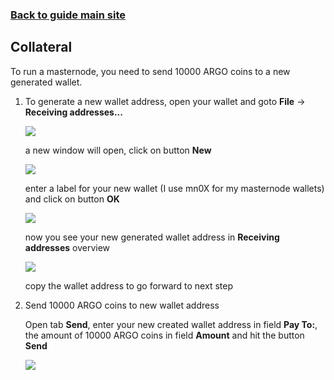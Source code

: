 ### **[Back to guide main site](readme.md)**

## Collateral
To run a masternode, you need to send 10000 ARGO coins to a new generated wallet.

1. To generate a new wallet address, open your wallet and goto **File** -> **Receiving addresses...**

    <img src="https://node-support.network/coins/argo/mn-guide/collateral/1.png">
    
    a new window will open, click on button **New**
    
    <img src="https://node-support.network/coins/argo/mn-guide/collateral/2.png">

    enter a label for your new wallet (I use mn0X for my masternode wallets) and click on button **OK**

    <img src="https://node-support.network/coins/argo/mn-guide/collateral/3.png">

    now you see your new generated wallet address in **Receiving addresses** overview

    <img src="https://node-support.network/coins/argo/mn-guide/collateral/4.png">
    
    copy the wallet address to go forward to next step

2. Send 10000 ARGO coins to new wallet address

    Open tab **Send**, enter your new created wallet address in field **Pay To:**, the amount of 10000 ARGO coins in field **Amount** and    hit the button **Send**
    
    <img src="https://node-support.network/coins/argo/mn-guide/collateral/5.png">

